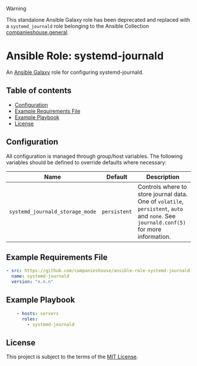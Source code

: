 > [!WARNING]
> This standalone Ansible Galaxy role has been deprecated and replaced with a `systemd_journald` role belonging to the Ansible Collection [companieshouse.general](https://github.com/companieshouse/ansible-collection-general/).

# Ansible Role: systemd-journald 

An [Ansible Galaxy](https://galaxy.ansible.com/) role for configuring systemd-journald.

## Table of contents

* [Configuration][1]
* [Example Requirements File][2]
* [Example Playbook][3]
* [License][4]

[1]: #configuration
[2]: #example-requirements-file
[3]: #example-playbook
[4]: #license

## Configuration

All configuration is managed through group/host variables. The following variables should be defined to override defaults where necessary:

| Name           | Default             | Description                                                                           |
|----------------|---------------------|---------------------------------------------------------------------------------------|
| `systemd_journald_storage_mode` | `persistent` | Controls where to store journal data. One of `volatile`, `persistent`, `auto` and `none`. See `journald.conf(5)` for more information. |

## Example Requirements File

```yml
- src: https://github.com/companieshouse/ansible-role-systemd-journald
  name: systemd-journald
  version: "n.n.n"
```

## Example Playbook

```yml
    - hosts: servers
      roles:
        - systemd-journald
```

## License

This project is subject to the terms of the [MIT License](/LICENSE).
